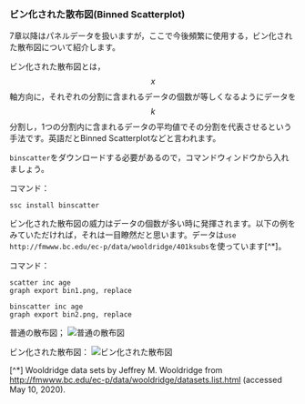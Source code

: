 ### ビン化された散布図(Binned Scatterplot)

7章以降はパネルデータを扱いますが，ここで今後頻繁に使用する，ビン化された散布図について紹介します。

ビン化された散布図とは，$$x$$軸方向に，それぞれの分割に含まれるデータの個数が等しくなるようにデータを$$k$$分割し，1つの分割内に含まれるデータの平均値でその分割を代表させるという手法です。英語だとBinned Scatterplotなどと言われます。

`binscatter`をダウンロードする必要があるので，コマンドウィンドウから入れましょう。

コマンド：
```
ssc install binscatter
```

ビン化された散布図の威力はデータの個数が多い時に発揮されます。以下の例をみていただければ，それは一目瞭然だと思います。データは`use http://fmwww.bc.edu/ec-p/data/wooldridge/401ksubs`を使っています[^*]。

コマンド：
```
scatter inc age
graph export bin1.png, replace

binscatter inc age
graph export bin2.png, replace
```

普通の散布図；
![普通の散布図](https://user-images.githubusercontent.com/44024242/81497415-62c7e180-92f9-11ea-9a59-d59f51445776.png)

ビン化された散布図：
![ビン化された散布図](https://user-images.githubusercontent.com/44024242/81497457-90148f80-92f9-11ea-8a9c-332f19c33dcb.png)

[^*] Wooldridge data sets by Jeffrey M. Wooldridge from http://fmwww.bc.edu/ec-p/data/wooldridge/datasets.list.html (accessed May 10, 2020).
